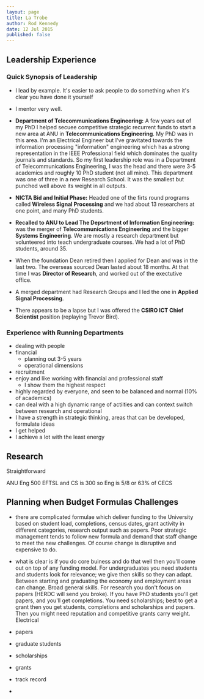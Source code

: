 ```yaml
---
layout: page
title: La Trobe
author: Rod Kennedy
date: 12 Jul 2015
published: false
---
```


## Leadership Experience

### Quick Synopsis of Leadership

- I lead by example.  It's easier to ask people to do something when it's clear you have done it yourself
- I mentor very well.

- **Department of Telecommunications Engineering:** A few years out of my PhD I helped secuee competitive strategic recurrent funds to start a new area at ANU in **Telecommunications Engineering**.  My PhD was in this area.  I'm an Electrical Engineer but I've gravitated towards the information processing "information" engineering which has a strong representation in the IEEE Professional field which dominates the quality journals and standards.  So my first leadership role was in a Department of Telecommunications Engineering, I was the head and there were 3-5 academics and roughly 10 PhD student (not all mine).  This department was one of three in a new Research School.  It was the smallest but punched well above its weight in all outputs.
- **NICTA Bid and Initial Phase:** Headed one of the firts round programs called **Wireless Signal Processing** and we had about 13 researchers at one point, and many PhD students.
- **Recalled to ANU to Lead The Depsrtment of Information Engineering:** was the merger of **Telecommunications Engineering** and the bigger **Systems Engineering**.  We are mostly a research department but volunteered into teach undergraduate courses.  We had a lot of PhD students, around 35.
- When the foundation Dean retired then I applied for Dean and was in the last two.  The overseas sourced Dean lasted about 18 months.  At that time I was **Director of Research**, and worked out of the exectutive office.
- A merged department had Research Groups and I led the one in **Applied Signal Processing**.
- There appears to be a lapse but I was offered the **CSIRO ICT Chief Scientist** position (replaying Trevor Bird).


### Experience with Running Departments

- dealing with people
- financial
   - planning out 3-5 years
   - operational dimensions
- recruitment
- enjoy and like working with financial and professional staff
   - I show them the highest respect
- highly regarded by everyone, and seen to be balanced and normal (10% of academics)
- can deal with a high dynamic range of actiities and can context switch between research and operational
- I have a strength in strategic thinking, areas that can be developed, formulate ideas
- I get helped
- I achieve a lot with the least energy

## Research

Straightforward

ANU Eng 500 EFTSL and CS is 300 so Eng is 5/8 or 63% of CECS

## Planning when Budget Formulas Challenges

- there are complicated formulae which deliver funding to the University based on student load, completions, census dates, grant activity in different categories, research output such as papers.  Poor strategic management tends to follow new formula and demand that staff change to meet the new challenges.  Of course change is disruptive and expensive to do.
- what is clear is if you do core buiness and do that well then you'll come out on top of any funding model.  For undergraduates you need students and students look for relevance; we give then skills so they can adapt.  Between starting and graduating the economy and employment areas can change.  Broad general skills.  For research you don't focus on papers (HERDC will send you broke).  If you have PhD students you'll get papers, and you'll get completions.  You need scholarships; best to get a grant then you get students, completions and scholarships and papers.  Then you might need reputation and competitive grants carry weight.  Electrical

- papers
- graduate students
- scholarships
- grants
- track record
-
